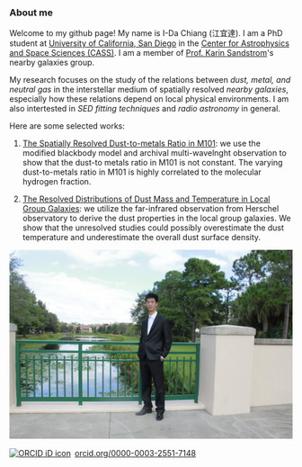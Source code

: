 ### About me
Welcome to my github page! My name is I-Da Chiang (江宜達). I am a PhD student at <a href="https://ucsd.edu/" target="_blank">University of California, San Diego</a> in the <a href="http://cass.ucsd.edu/index.php/Main_Page" target="_blank">Center for Astrophysics and Space Sciences (CASS)</a>. I am a member of <a href="http://karinsandstrom.github.io/" target="_blank">Prof. Karin Sandstrom</a>'s nearby galaxies group.

My research focuses on the study of the relations between *dust, metal, and neutral gas* in the interstellar medium of
spatially resolved *nearby galaxies*, especially how these relations depend on local physical environments. I am also intertested in *SED fitting techniques* and *radio astronomy* in general.

Here are some selected works:
1. <a href="http://adsabs.harvard.edu/abs/2018ApJ...865..117C" target="_blank">The Spatially Resolved Dust-to-metals Ratio in M101</a>: we use the modified blackbody model and archival multi-wavelnght observation to show that the dust-to metals ratio in M101 is not constant. The varying dust-to-metals ratio in M101 is highly correlated to the molecular hydrogen fraction.

2. <a href="https://arxiv.org/abs/1902.08629" target="_blank">The Resolved Distributions of Dust Mass and Temperature in Local Group Galaxies</a>: we utilize the far-infrared observation from Herschel observatory to derive the dust properties in the local group galaxies. We show that the unresolved studies could possibly overestimate the dust temperature and underestimate the overall dust surface density.

[Photo]: IMG_9852.jpg
![MyPhoto][Photo]

<a href="http://adsabs.harvard.edu/abs/2019arXiv190208629U" target="orcid.widget" rel="noopener noreferrer" style="vertical-align:top;"><img src="https://orcid.org/sites/default/files/images/orcid_16x16.png" style="width:1em;margin-right:.5em;" alt="ORCID iD icon">orcid.org/0000-0003-2551-7148</a>
